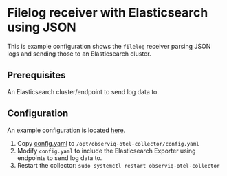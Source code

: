 # Filelog receiver with Elasticsearch using JSON

This is example configuration shows the `filelog` receiver parsing JSON logs and sending those to an Elasticsearch cluster.

## Prerequisites

An Elasticsearch cluster/endpoint to send log data to.

## Configuration

An example configuration is located [here](./config.yaml).

1. Copy [config.yaml](./config.yaml) to `/opt/observiq-otel-collector/config.yaml`
2. Modify `config.yaml` to include the Elasticsearch Exporter using endpoints to send log data to.
3. Restart the collector: `sudo systemctl restart observiq-otel-collector`
